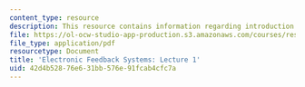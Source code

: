 ```yaml
---
content_type: resource
description: This resource contains information regarding introduction and basic concepts.
file: https://ol-ocw-studio-app-production.s3.amazonaws.com/courses/res-6-010-electronic-feedback-systems-spring-2013/42d4b52876e631bb576e91fcab4cfc7a_MITRES_6-010S13_lec01.pdf
file_type: application/pdf
resourcetype: Document
title: 'Electronic Feedback Systems: Lecture 1'
uid: 42d4b528-76e6-31bb-576e-91fcab4cfc7a
---
```

